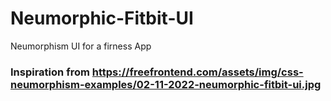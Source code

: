 # Neumorphic-Fitbit-UI
Neumorphism UI for a firness App
### Inspiration from https://freefrontend.com/assets/img/css-neumorphism-examples/02-11-2022-neumorphic-fitbit-ui.jpg
